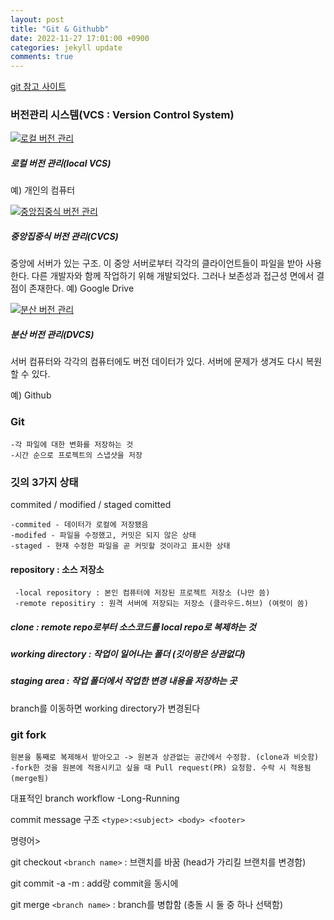 ```yaml
---
layout: post
title: "Git & Githubb"
date: 2022-11-27 17:01:00 +0900
categories: jekyll update
comments: true
---
```


[git 참고 사이트](https://git-scm.com/book/ko/v2/%EC%8B%9C%EC%9E%91%ED%95%98%EA%B8%B0-%EB%B2%84%EC%A0%84-%EA%B4%80%EB%A6%AC%EB%9E%80%3F)

### 버전관리 시스템(VCS : Version Control System)

 
  

[![로컬 버전 관리](https://git-scm.com/book/en/v2/images/local.png)](docherryra.github.io)
##### 로컬 버전 관리(local VCS)
예) 개인의 컴퓨터

[![중앙집중식 버전 관리](https://git-scm.com/book/en/v2/images/centralized.png)](docherryra.github.io)
##### 중앙집중식 버전 관리(CVCS)
중앙에 서버가 있는 구조. 이 중앙 서버로부터 각각의 클라이언트들이 파일을 받아 사용한다.
다른 개발자와 함께 작업하기 위해 개발되었다.
그러나 보존성과 접근성 면에서 결점이 존재한다.
예) Google Drive

[![분산 버전 관리](https://git-scm.com/book/en/v2/images/distributed.png)](docherryra.github.io)
##### 분산 버전 관리(DVCS)
서버 컴퓨터와 각각의 컴퓨터에도 버전 데이터가 있다.
서버에 문제가 생겨도 다시 복원할 수 있다.

예) Github


### Git
    -각 파일에 대한 변화를 저장하는 것
    -시간 순으로 프로젝트의 스냅샷을 저장


### 깃의 3가지 상태 
commited / modified / staged comitted 

    -commited - 데이터가 로컬에 저장됐음
    -modifed - 파일을 수정했고, 커밋은 되지 않은 상태 
    -staged - 현재 수정한 파일을 곧 커밋할 것이라고 표시한 상태


#### repository : 소스 저장소

     -local repository : 본인 컴퓨터에 저장된 프로젝트 저장소 (나만 씀) 
     -remote repositiry : 원격 서버에 저장되는 저장소 (클라우드.허브) (여럿이 씀)


##### clone : remote repo로부터 소스코드를 local repo로 복제하는 것 
##### working directory : 작업이 일어나는 폴더 (깃이랑은 상관없다) 
##### staging area : 작업 폴더에서 작업한 변경 내용을 저장하는 곳

branch를 이동하면 working directory가 변경된다

### git fork

    원본을 통째로 복제해서 받아오고 -> 원본과 상관없는 공간에서 수정함. (clone과 비슷함) -fork한 것을 원본에 적용시키고 싶을 때 Pull request(PR) 요청함. 수락 시 적용됨(merge됨)

대표적인 branch workflow -Long-Running

commit message 구조 `<type>:<subject> <body> <footer>`

명령어>

git checkout `<branch name>` : 브랜치를 바꿈 (head가 가리킬 브랜치를 변경함)

git commit -a -m : add랑 commit을 동시에

git merge `<branch name>` : branch를 병합함 (충돌 시 둘 중 하나 선택함)